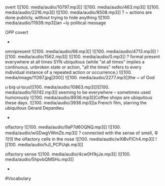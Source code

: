 overt ![[100. media/audio/10797.mp3]] ![[100. media/audio/463.mp3]] ![[100. media/audio/2216.mp3]] ![[100. media/audio/8508.mp3]]
?
~ actions are done publicly, without trying to hide anything
![[100. media/audio/11939.mp3]]an ~ly political message

OPP covert
<!--SR:!2025-11-06,16,290-->
-

omnipresent ![[100. media/audio/68.mp3]] ![[100. media/audio/4713.mp3]] ![[100. media/audio/1562.mp3]] ![[100. media/audio/0.mp3]]
?
formal present everywhere at all times SYN ubiquitous
(while "at all times" implies a continuous, unbroken state or action, "all the times" refers to every individual instance of a repeated action or occurrence.)
![[100. media/image/11267.jpg|200]]
![[100. media/audio/2277.mp3]]the ~ of God

u‧biq‧ui‧tous![[100. media/audio/10863.mp3]]![[100. media/audio/10742.mp3]]
seeming to be everywhere – sometimes used humorously
![[100. media/audio/8936.mp3]]Coffee shops are ubiquitous these days.
![[100. media/audio/3936.mp3]]a French film, starring the ubiquitous Gérard Depardieu
<!--SR:!2025-11-05,15,290-->
-

olfactory ![[100. media/audio/9aP7d6OQNQ.mp3]] ![[100. media/audio/wGDwgVWmZb.mp3]]
?
  connected with the sense of smell, 후각의
  the olfactory cells in the nose
  ![[100. media/audio/wXlBvFlCh4.mp3]] ![[100. media/audio/hJI_PCPUqk.mp3]]

  olfactory sense ![[100. media/audio/4cw0H1kjJe.mp3]] ![[100. media/audio/5hpvbQMSHu.mp3]]
<!--SR:!2025-11-20,24,250-->
-


#Vocabulary